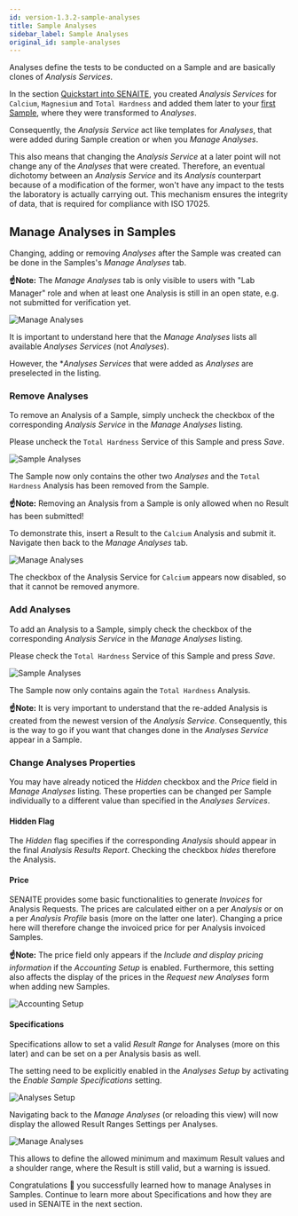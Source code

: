 ```yaml
---
id: version-1.3.2-sample-analyses
title: Sample Analyses
sidebar_label: Sample Analyses
original_id: sample-analyses
---
```


Analyses define the tests to be conducted on a Sample and are basically clones
of *Analysis Services*.

In the section [Quickstart into SENAITE](quickstart#add-analysis-services), you
created *Analysis Services* for `Calcium`, `Magnesium` and `Total Hardness` and
added them later to your [first Sample](quickstart#add-new-samples), where they
were transformed to *Analyses*.

Consequently, the *Analysis Service* act like templates for *Analyses*, that
were added during Sample creation or when you *Manage Analyses*.

This also means that changing the *Analysis Service* at a later point will not
change any of the *Analyses* that were created. Therefore, an eventual 
dichotomy between an *Analysis Service* and its *Analysis* counterpart because
of a modification of the former, won't have any impact to the tests the 
laboratory is actually carrying out. This mechanism ensures the integrity of 
data, that is required for compliance with ISO 17025.


## Manage Analyses in Samples

Changing, adding or removing *Analyses* after the Sample was created can be done
in the Samples's *Manage Analyses* tab.

**☝️Note:**
The *Manage Analyses* tab is only visible to users with "Lab Manager" role and 
when at least one Analysis is still in an open state, e.g. not submitted for 
verification yet.

![Manage Analyses](/screenshots/sample_manage_analyses.png "Manage Analyses")

It is important to understand here that the *Manage Analyses* lists all
available *Analyses Services* (not *Analyses*). 

However, the **Analyses Services* that were added as *Analyses* are preselected
in the listing.


### Remove Analyses

To remove an Analysis of a Sample, simply uncheck the checkbox of the corresponding
*Analysis Service* in the *Manage Analyses* listing.

Please uncheck the `Total Hardness` Service of this Sample and press *Save*.

![Sample Analyses](/screenshots/sample_analysis_removed.png "Sample Analyses")

The Sample now only contains the other two *Analyses* and the `Total Hardness` Analysis
has been removed from the Sample.

**☝️Note:**
Removing an Analysis from a Sample is only allowed when no Result has been submitted!

To demonstrate this, insert a Result to the `Calcium` Analysis and submit it.
Navigate then back to the *Manage Analyses* tab.

![Manage Analyses](/screenshots/sample_manage_analyses_2.png "Manage Analyses")

The checkbox of the Analysis Service for `Calcium` appears now disabled, so that
it cannot be removed anymore.


### Add Analyses

To add an Analysis to a Sample, simply check the checkbox of the corresponding
*Analysis Service* in the *Manage Analyses* listing.

Please check the `Total Hardness` Service of this Sample and press *Save*.

![Sample Analyses](/screenshots/sample_analysis_added.png "Sample Analyses")

The Sample now only contains again the `Total Hardness` Analysis.

**☝️Note:**
It is very important to understand that the re-added Analysis is created from
the newest version of the *Analysis Service*. Consequently, this is the way to
go if you want that changes done in the *Analyses Service* appear in a Sample.


### Change Analyses Properties

You may have already noticed the *Hidden* checkbox and the *Price* field in
*Manage Analyses* listing. These properties can be changed per Sample
individually to a different value than specified in the *Analyses Services*.

#### Hidden Flag

The *Hidden* flag specifies if the corresponding *Analysis* should appear in the
final *Analysis Results Report*. Checking the checkbox *hides* therefore the
Analysis.

#### Price

SENAITE provides some basic functionalities to generate *Invoices* for Analysis
Requests. The prices are calculated either on a per *Analysis* or on a per 
*Analysis Profile* basis (more on the latter one later). Changing a price here 
will therefore change the invoiced price for per Analysis invoiced Samples.

**☝️Note:**
The price field only appears if the *Include and display pricing information*
if the *Accounting Setup* is enabled.
Furthermore, this setting also affects the display of the prices in the *Request
new Analyses* form when adding new Samples.

![Accounting Setup](/screenshots/setup_accounting.png "Accounting Setup")


#### Specifications

Specifications allow to set a valid *Result Range* for Analyses (more on this
later) and can be set on a per Analysis basis as well.

The setting need to be explicitly enabled in the *Analyses Setup* by activating
the *Enable Sample Specifications* setting.

![Analyses Setup](/screenshots/setup_analyses_specifications.png "Analyses Setup")

Navigating back to the *Manage Analyses* (or reloading this view) will now
display the allowed Result Ranges Settings per Analyses.

![Manage Analyses](/screenshots/sample_manage_analyses_specs.png "Manage Analyses")

This allows to define the allowed minimum and maximum Result values and a
shoulder range, where the Result is still valid, but a warning is issued.

Congratulations 🙌 you successfully learned how to manage Analyses in Samples.
Continue to learn more about Specifications and how they are used in SENAITE in
the next section.
